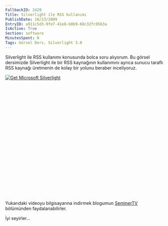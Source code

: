```yaml
---
FallbackID: 2429
Title: Silverlight ile RSS kullanımı
PublishDate: 10/23/2009
EntryID: a911c5d3-9fe7-41e8-b8b9-68c32fc9563a
IsActive: True
Section: software
MinutesSpent: 0
Tags: Görsel Ders, Silverlight 3.0
---
```

Silverlight ile RSS kullanımı konusunda bolca soru alıyorum. Bu görsel
dersimizde Silverlight ile bir RSS kaynağının kullanımını ayrıca sunucu
taraflı RSS kaynağı üretmenin de kolay bir yolunu beraber inceliyoruz.

<div style="width:512px;height:384px;">

[![Get Microsoft
Silverlight](http://go2.microsoft.com/fwlink/?LinkId=108181)](http://go2.microsoft.com/fwlink/?LinkID=124807)

</div>

Yukarıdaki videoyu bilgisayarına indirmek blogumun
[SeminerTV](http://daron.yondem.com/tr/formatpage.aspx?path=seminertv.format.html#GorselDersler)
bölümünden faydalanabilirler.

İyi seyirler...



